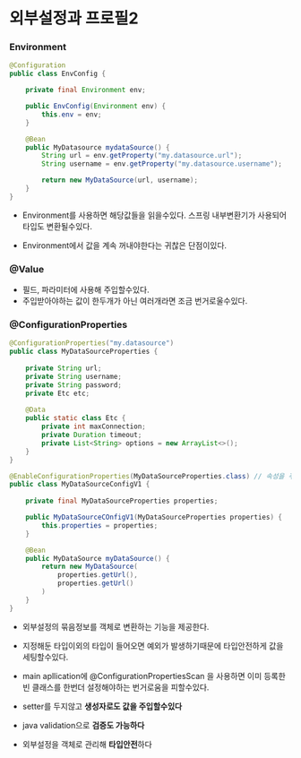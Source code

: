 # 외부설정과 프로필2
###  Environment
```java
@Configuration
public class EnvConfig {

	private final Environment env;

	public EnvConfig(Environment env) {
		this.env = env;
	}

	@Bean
	public MyDatasource mydataSource() {
		String url = env.getProperty("my.datasource.url");
		String username = env.getProperty("my.datasource.username");

		return new MyDataSource(url, username);
	}
}
```
- Environment를 사용하면 해당값들을 읽을수있다. 스프링 내부변환기가  사용되어 타입도 변환될수있다.

- Environment에서 값을 계속 꺼내야한다는 귀찮은 단점이있다.

### @Value

- 필드, 파라미터에 사용해 주입할수있다.
- 주입받아야하는 값이 한두개가 아닌 여러개라면 조금 번거로울수있다.

### @ConfigurationProperties
```java
@ConfigurationProperties("my.datasource")
public class MyDataSourceProperties {
	
	private String url;
	private String username;
	private String password;
	private Etc etc;
	
	@Data
	public static class Etc {
		private int maxConnection;
		private Duration timeout;
		private List<String> options = new ArrayList<>();
	}
}
```

```java
@EnableConfigurationProperties(MyDataSourceProperties.class) // 속성을 주입하고 스프링빈으로 등록
public class MyDataSourceConfigV1 {
	
	private final MyDataSourceProperties properties;

	public MyDataSourceCOnfigV1(MyDataSourceProperties properties) {
		this.properties = properties;
	}

	@Bean
	public MyDataSource myDataSource() {
		return new MyDataSource(
			properties.getUrl(),
			properties.getUrl()
		)
	}
}

```

- 외부설정의 묶음정보를 객체로 변환하는 기능을 제공한다.

- 지정해둔 타입이외의 타입이 들어오면 예외가 발생하기때문에 타입안전하게 값을 세팅할수있다.

- main apllication에 @ConfigurationPropertiesScan 을 사용하면 이미 등록한 빈 클래스를 한번더 설정해야하는 번거로움을 피할수있다.

- setter를 두지않고 **생성자로도 값을 주입할수있다**

- java validation으로 **검증도 가능하다**

- 외부설정을 객체로 관리해 **타입안전**하다
